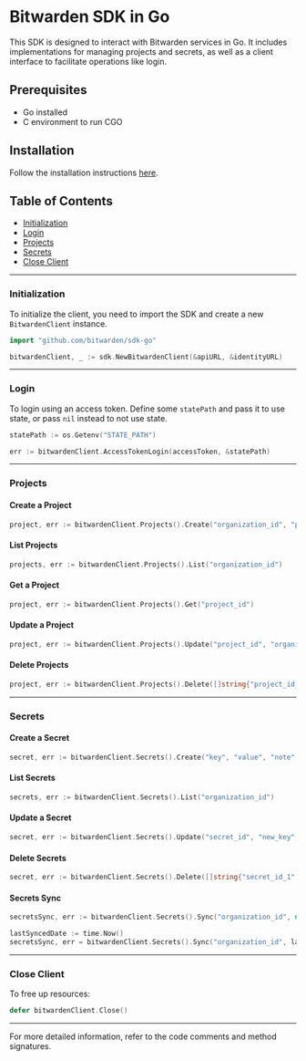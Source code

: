 # Bitwarden SDK in Go

This SDK is designed to interact with Bitwarden services in Go. It includes implementations for
managing projects and secrets, as well as a client interface to facilitate operations like login.

## Prerequisites

- Go installed
- C environment to run CGO

## Installation

Follow the installation instructions [here](./INSTRUCTIONS.md).

## Table of Contents

- [Initialization](#initialization)
- [Login](#login)
- [Projects](#projects)
- [Secrets](#secrets)
- [Close Client](#close-client)

---

### Initialization

To initialize the client, you need to import the SDK and create a new `BitwardenClient` instance.

```go
import "github.com/bitwarden/sdk-go"

bitwardenClient, _ := sdk.NewBitwardenClient(&apiURL, &identityURL)
```

---

### Login

To login using an access token. Define some `statePath` and pass it to use state, or pass `nil`
instead to not use state.

```go
statePath := os.Getenv("STATE_PATH")

err := bitwardenClient.AccessTokenLogin(accessToken, &statePath)
```

---

### Projects

#### Create a Project

```go
project, err := bitwardenClient.Projects().Create("organization_id", "project_name")
```

#### List Projects

```go
projects, err := bitwardenClient.Projects().List("organization_id")
```

#### Get a Project

```go
project, err := bitwardenClient.Projects().Get("project_id")
```

#### Update a Project

```go
project, err := bitwardenClient.Projects().Update("project_id", "organization_id", "new_project_name")
```

#### Delete Projects

```go
project, err := bitwardenClient.Projects().Delete([]string{"project_id_1", "project_id_2"})
```

---

### Secrets

#### Create a Secret

```go
secret, err := bitwardenClient.Secrets().Create("key", "value", "note", "organization_id", []string{"project_id"})
```

#### List Secrets

```go
secrets, err := bitwardenClient.Secrets().List("organization_id")
```

#### Update a Secret

```go
secret, err := bitwardenClient.Secrets().Update("secret_id", "new_key", "new_value", "new_note", "organization_id", []string{"project_id"})
```

#### Delete Secrets

```go
secret, err := bitwardenClient.Secrets().Delete([]string{"secret_id_1", "secret_id_2"})
```

#### Secrets Sync

```go
secretsSync, err := bitwardenClient.Secrets().Sync("organization_id", nil)

lastSyncedDate := time.Now()
secretsSync, err = bitwardenClient.Secrets().Sync("organization_id", lastSyncedDate)
```

---

### Close Client

To free up resources:

```go
defer bitwardenClient.Close()
```

---

For more detailed information, refer to the code comments and method signatures.

